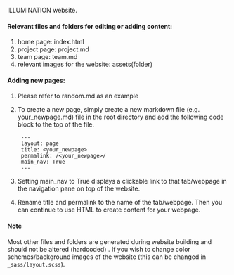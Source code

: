 ILLUMINATION website.

#### Relevant files and folders for editing or adding content:

1. home page: index.html
2. project page: project.md
3. team page: team.md
4. relevant images for the website: assets(folder) 

#### Adding new pages:

1. Please refer to random.md as an example
2. To create a new page, simply create a new markdown file (e.g. your_newpage.md) file in the root directory and add the following code block to the top of the file. 
        
        ---
        layout: page
        title: <your_newpage>  
        permalink: /<your_newpage>/  
        main_nav: True  
        ---  
        
3. Setting main_nav to True displays a clickable link to that tab/webpage in the navigation pane on top of the website.

4. Rename title and permalink to the name of the tab/webpage. Then you can continue to use HTML to create content for your webpage.

#### Note
Most other files and folders are generated during website building and should not be altered (hardcoded) . If you wish to change color schemes/background images of the website (this can be changed in `_sass/layout.scss`).